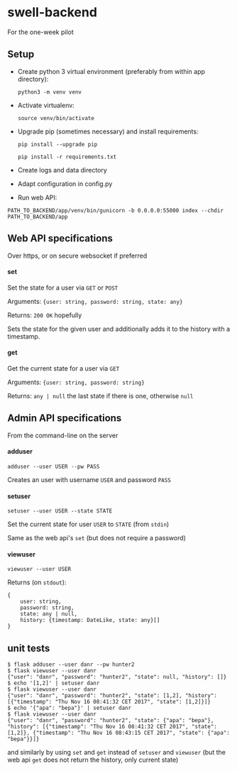 # swell-backend

For the one-week pilot

## Setup

* Create python 3 virtual environment (preferably from within app directory):

    `python3 -m venv venv`

* Activate virtualenv:

    `source venv/bin/activate`

* Upgrade pip (sometimes necessary) and install requirements:

    `pip install --upgrade pip`

    `pip install -r requirements.txt`

* Create logs and data directory

* Adapt configuration in config.py

* Run web API:

`PATH_TO_BACKEND/app/venv/bin/gunicorn -b 0.0.0.0:55000 index --chdir PATH_TO_BACKEND/app`


## Web API specifications

Over https, or on secure websocket if preferred

#### set

Set the state for a user via `GET` or `POST`

Arguments: `{user: string, password: string, state: any}`

Returns: `200 OK` hopefully

Sets the state for the given user and additionally adds it to the history with a timestamp.

#### get
Get the current state for a user via `GET`

Arguments: `{user: string, password: string}`

Returns: `any | null` the last state if there is one, otherwise `null`


## Admin API specifications

From the command-line on the server

#### adduser

    adduser --user USER --pw PASS

Creates an user with username `USER` and password `PASS`

#### setuser

    setuser --user USER --state STATE

Set the current state for user `USER` to `STATE` (from `stdin`)

Same as the web api's `set` (but does not require a password)

#### viewuser

    viewuser --user USER

Returns (on `stdout`):
```
{
    user: string,
    password: string,
    state: any | null,
    history: {timestamp: DateLike, state: any}[]
}
```

## unit tests

```
$ flask adduser --user danr --pw hunter2
$ flask viewuser --user danr
{"user": "danr", "password": "hunter2", "state": null, "history": []}
$ echo '[1,2]' | setuser danr
$ flask viewuser --user danr
{"user": "danr", "password": "hunter2", "state": [1,2], "history": [{"timestamp": "Thu Nov 16 08:41:32 CET 2017", "state": [1,2]}]}
$ echo '{"apa": "bepa"}' | setuser danr
$ flask viewuser --user danr
{"user": "danr", "password": "hunter2", "state": {"apa": "bepa"}, "history": [{"timestamp": "Thu Nov 16 08:41:32 CET 2017", "state": [1,2]}, {"timestamp": "Thu Nov 16 08:43:15 CET 2017", "state": {"apa": "bepa"}}]}
```

and similarly by using `set` and `get` instead of `setuser` and `viewuser` (but the web api `get` does not return the history, only current state)
